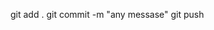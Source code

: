 <!-- # test
echo "# test" >> README.md
git init
git add README.md

git remote add origin https://github.com/sattu888/test.git
git add.
git commit -m "first commit"
git push  -->



git add .
git commit -m "any messase"
git push 